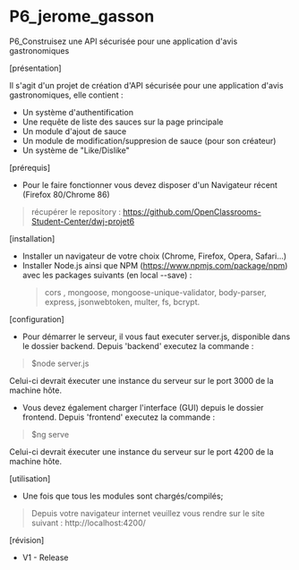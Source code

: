 # P6_jerome_gasson
P6_Construisez une API sécurisée pour une application d'avis gastronomiques

[présentation]

Il s'agit d'un projet de création d'API sécurisée pour une application d'avis gastronomiques, elle contient :
- Un système d'authentification
- Une requête de liste des sauces sur la page principale
- Un module d'ajout de sauce
- Un module de modification/suppresion de sauce (pour son créateur)
- Un système de "Like/Dislike"

[prérequis]

- Pour le faire fonctionner vous devez disposer d'un Navigateur récent (Firefox 80/Chrome 86)
> récupérer le repository : https://github.com/OpenClassrooms-Student-Center/dwj-projet6

[installation]

- Installer un navigateur de votre choix (Chrome, Firefox, Opera, Safari...)
- Installer Node.js ainsi que NPM (https://www.npmjs.com/package/npm) avec les packages suivants (en local --save) :
    > cors , mongoose, mongoose-unique-validator, body-parser, express, jsonwebtoken, multer, fs, bcrypt.

[configuration]

- Pour démarrer le serveur, il vous faut executer server.js, disponible dans le dossier backend.
Depuis 'backend' executez la commande :
> $node server.js

Celui-ci devrait éxecuter une instance du serveur sur le port 3000 de la machine hôte.

- Vous devez également charger l'interface (GUI) depuis le dossier frontend.
Depuis 'frontend' executez la commande :
> $ng serve

Celui-ci devrait éxecuter une instance du serveur sur le port 4200 de la machine hôte.

[utilisation]
- Une fois que tous les modules sont chargés/compilés;
> Depuis votre navigateur internet veuillez vous rendre sur le site suivant : http://localhost:4200/

[révision] 
- V1 - Release